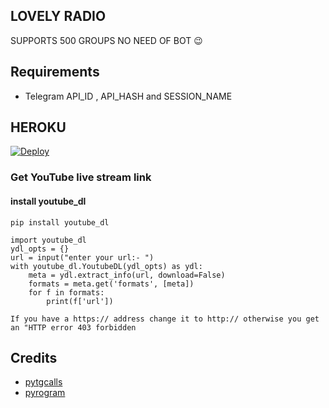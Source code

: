 ## LOVELY RADIO
SUPPORTS 500 GROUPS NO NEED OF BOT 😉






## Requirements

- Telegram API_ID , 
API_HASH and
SESSION_NAME




## HEROKU
[![Deploy](https://www.herokucdn.com/deploy/button.svg)](https://heroku.com/deploy?template=https://github.com/TEAM-LOVELY/RADIO)

### Get YouTube live stream link 
#### install youtube_dl
```pip install youtube_dl```

```
import youtube_dl
ydl_opts = {}
url = input("enter your url:- ")
with youtube_dl.YoutubeDL(ydl_opts) as ydl:
	meta = ydl.extract_info(url, download=False)
	formats = meta.get('formats', [meta])
	for f in formats:
		print(f['url'])
```
```If you have a https:// address change it to http:// otherwise you get an "HTTP error 403 forbidden```

## Credits 
- <a href="https://t.me/tgcallslib">pytgcalls</a>
- <a href="https://t.me/pyrogram">pyrogram</a>




